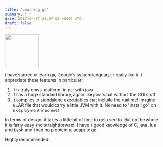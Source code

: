 ```yaml
---
title: "Learning go"
summary: " "
date: 2017-04-27 09:07:08 +0000 UTC
draft: false
---
```

<img class="aligncenter" src="https://store-logos-us-east-1.s3.amazonaws.com/golang.png" width="111" height="111" />

I have started to learn go, Google's system language. I really like it. I appreciate these features in particular:
<ol>
 	<li>It is truly cross-platform, in par with java</li>
 	<li>It has a huge standard library, again like java's but without the GUI stuff</li>
 	<li>It compiles to standalone executables that include the runtime! Imagine a JAR file that would carry a little JVM with it. No need to "install go" on a deployment machine!</li>
</ol>
In terms of design, it takes a little bit of time to get used to. But on the whole it is fairly easy and straightforward. I have a good knowledge of C, java, lua and bash and I had no problem to adapt to go.

Highly recommended!

